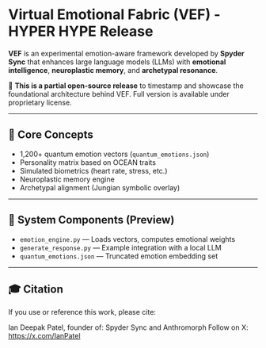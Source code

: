 # Virtual Emotional Fabric (VEF) - HYPER HYPE Release

**VEF** is an experimental emotion-aware framework developed by **Spyder Sync** that enhances large language models (LLMs) with **emotional intelligence**, **neuroplastic memory**, and **archetypal resonance**.

🔮 **This is a partial open-source release** to timestamp and showcase the foundational architecture behind VEF. Full version is available under proprietary license.

---

## 🧠 Core Concepts

- 1,200+ quantum emotion vectors (`quantum_emotions.json`)
- Personality matrix based on OCEAN traits
- Simulated biometrics (heart rate, stress, etc.)
- Neuroplastic memory engine
- Archetypal alignment (Jungian symbolic overlay)

---

## 🧬 System Components (Preview)

- `emotion_engine.py` — Loads vectors, computes emotional weights
- `generate_response.py` — Example integration with a local LLM
- `quantum_emotions.json` — Truncated emotion embedding set

---

## 🎓 Citation

If you use or reference this work, please cite:

Ian Deepak Patel, founder of: Spyder Sync and Anthromorph
Follow on X: https://x.com/IanPatel
